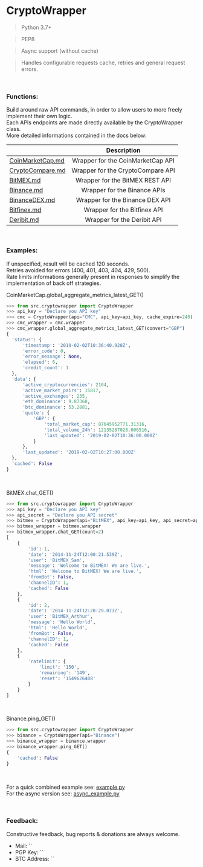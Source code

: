 # CryptoWrapper

> Python 3.7+<br/>

> PEP8<br/>

> Async support (without cache)<br/>

> Handles configurable requests cache, retries and general request errors.

<br/>

### Functions:

Build around raw API commands, in order to allow users to more freely implement their own logic.<br/>
Each APIs endpoints are made directly available by the CryptoWrapper class.<br/>
More detailed informations contained in the docs below:<br/>

|                                                |            Description            |
|------------------------------------------------|:---------------------------------:|
| [CoinMarketCap.md](/bin/docs/CoinMarketCap.md) | Wrapper for the CoinMarketCap API |
| [CryptoCompare.md](/bin/docs/CryptoCompare.md) | Wrapper for the CryptoCompare API |
|               [BitMEX.md](/bin/docs/BitMEX.md) | Wrapper for the BitMEX REST API   |
|             [Binance.md](/bin/docs/Binance.md) | Wrapper for the Binance APIs      |
|       [BinanceDEX.md](/bin/docs/BinanceDEX.md) | Wrapper for the Binance DEX API   |
|           [Bitfinex.md](/bin/docs/Bitfinex.md) | Wrapper for the Bitfinex API      |
|             [Deribit.md](/bin/docs/Deribit.md) | Wrapper for the Deribit API       |

<br/>

### Examples:

If unspecified, result will be cached 120 seconds.<br/>
Retries avoided for errors (400, 401, 403, 404, 429, 500).<br/>
Rate limits informations generally present in responses to simplify the implementation of back off strategies.<br/>

CoinMarketCap.global_aggregate_metrics_latest_GET()
```python
>>> from src.cryptowrapper import CryptoWrapper
>>> api_key = "Declare you API key"
>>> cmc = CryptoWrapper(api="CMC", api_key=api_key, cache_expire=240)
>>> cmc_wrapper = cmc.wrapper
>>> cmc_wrapper.global_aggregate_metrics_latest_GET(convert="GBP")
{
  'status': {
      'timestamp': '2019-02-02T10:36:40.928Z',
      'error_code': 0,
      'error_message': None,
      'elapsed': 6,
      'credit_count': 1
  },
  'data': {
      'active_cryptocurrencies': 2104,
      'active_market_pairs': 15817,
      'active_exchanges': 235,
      'eth_dominance': 9.87368,
      'btc_dominance': 53.2881,
      'quote': {
          'GBP': {
              'total_market_cap': 87645952771.31316,
              'total_volume_24h': 12135287028.006516,
              'last_updated': '2019-02-02T10:36:00.000Z'
          }
      },
      'last_updated': '2019-02-02T10:27:00.000Z'
  },
  'cached': False
}
```

<br/>

BitMEX.chat_GET()
```python
>>> from src.cryptowrapper import CryptoWrapper
>>> api_key = "Declare you API key"
>>> api_secret = "Declare you API secret"
>>> bitmex = CryptoWrapper(api="BitMEX", api_key=api_key, api_secret=api_secret)
>>> bitmex_wrapper = bitmex.wrapper
>>> bitmex_wrapper.chat_GET(count=2)
[
    {
        'id': 1,
        'date': '2014-11-24T12:00:21.539Z',
        'user': 'BitMEX_Sam',
        'message': 'Welcome to BitMEX! We are live.',
        'html': 'Welcome to BitMEX! We are live.',
        'fromBot': False,
        'channelID': 1,
        'cached': False
    },
    {
        'id': 2,
        'date': '2014-11-24T12:20:29.073Z',
        'user': 'BitMEX_Arthur',
        'message': 'Hello World',
        'html': 'Hello World',
        'fromBot': False,
        'channelID': 1,
        'cached': False
    },
    {
        'ratelimit': {
            'limit': '150',
            'remaining': '149',
            'reset': '1549626408'
        }
    }
]
```

<br/>

Binance.ping_GET()
```python
>>> from src.cryptowrapper import CryptoWrapper
>>> binance = CryptoWrapper(api="Binance")
>>> binance_wrapper = binance.wrapper
>>> binance_wrapper.ping_GET()
{
    'cached': False
}
```

<br/>

For a quick combined example see: [example.py](/test/example.py)<br/>
For the async version see: [async_example.py](/test/async_example.py)

<br/>

### Feedback:
Constructive feedback, bug reports & donations are always welcome.
* Mail: ``
* PGP Key: ``
* BTC Address: ``
